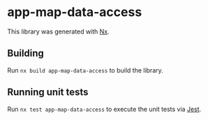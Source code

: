# app-map-data-access

This library was generated with [Nx](https://nx.dev).

## Building

Run `nx build app-map-data-access` to build the library.

## Running unit tests

Run `nx test app-map-data-access` to execute the unit tests via [Jest](https://jestjs.io).

